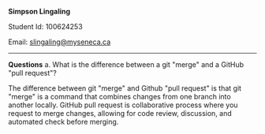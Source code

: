 **Simpson Lingaling**

Student Id: 100624253

Email: slingaling@myseneca.ca

---------------------------------------
**Questions**
a. What is the difference between a git "merge" and a GitHub "pull request"?

The difference between git "merge" and Github "pull request" is that git "merge" is a command that combines changes from one branch into another locally. GitHub pull request is collaborative process where you request to merge changes, allowing for code review, discussion, and automated check before merging.
